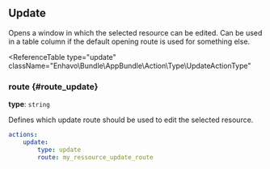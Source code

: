## Update

Opens a window in which the selected resource can be edited. Can be used
in a table column if the default opening route is used for something
else.

<ReferenceTable
type="update"
className="Enhavo\Bundle\AppBundle\Action\Type\UpdateActionType"
>
<template v-slot:options>
    <ReferenceOption name="route" type="save" :required="true" />
</template>
<template v-slot:inherit>
    <ReferenceOption name="route_parameters" />,
    <ReferenceOption name="label" />,
    <ReferenceOption name="translation_domain" />,
    <ReferenceOption name="hidden" />,
    <ReferenceOption name="permission" />,
    <ReferenceOption name="view_key" />
</template>
</ReferenceTable>

### route {#route_update}

**type**: `string`

Defines which update route should be used to edit the selected resource.

``` yaml
actions:
    update:
        type: update
        route: my_ressource_update_route
```

